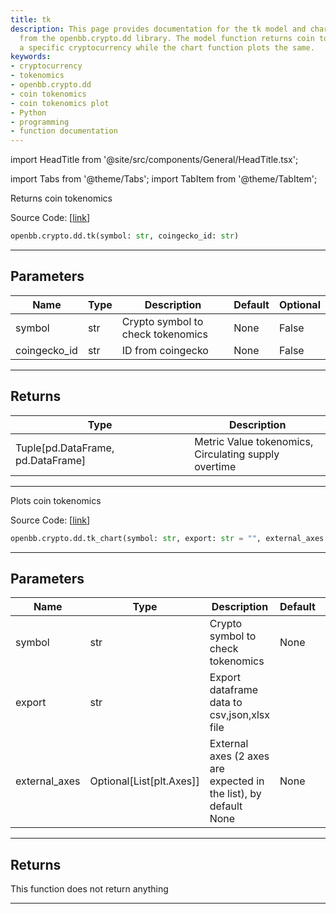 ```yaml
---
title: tk
description: This page provides documentation for the tk model and chart functions
  from the openbb.crypto.dd library. The model function returns coin tokenomics for
  a specific cryptocurrency while the chart function plots the same.
keywords:
- cryptocurrency
- tokenomics
- openbb.crypto.dd
- coin tokenomics
- coin tokenomics plot
- Python
- programming
- function documentation
---
```


import HeadTitle from '@site/src/components/General/HeadTitle.tsx';

<HeadTitle title="crypto.dd.tk - Reference | OpenBB SDK Docs" />

import Tabs from '@theme/Tabs';
import TabItem from '@theme/TabItem';

<Tabs>
<TabItem value="model" label="Model" default>

Returns coin tokenomics

Source Code: [[link](https://github.com/OpenBB-finance/OpenBBTerminal/tree/main/openbb_terminal/cryptocurrency/due_diligence/messari_model.py#L283)]

```python
openbb.crypto.dd.tk(symbol: str, coingecko_id: str)
```

---

## Parameters

| Name | Type | Description | Default | Optional |
| ---- | ---- | ----------- | ------- | -------- |
| symbol | str | Crypto symbol to check tokenomics | None | False |
| coingecko_id | str | ID from coingecko | None | False |


---

## Returns

| Type | Description |
| ---- | ----------- |
| Tuple[pd.DataFrame, pd.DataFrame] | Metric Value tokenomics,<br/>Circulating supply overtime |
---

</TabItem>
<TabItem value="view" label="Chart">

Plots coin tokenomics

Source Code: [[link](https://github.com/OpenBB-finance/OpenBBTerminal/tree/main/openbb_terminal/cryptocurrency/due_diligence/messari_view.py#L386)]

```python
openbb.crypto.dd.tk_chart(symbol: str, export: str = "", external_axes: Optional[List[matplotlib.axes._axes.Axes]] = None)
```

---

## Parameters

| Name | Type | Description | Default | Optional |
| ---- | ---- | ----------- | ------- | -------- |
| symbol | str | Crypto symbol to check tokenomics | None | False |
| export | str | Export dataframe data to csv,json,xlsx file |  | True |
| external_axes | Optional[List[plt.Axes]] | External axes (2 axes are expected in the list), by default None | None | True |


---

## Returns

This function does not return anything

---

</TabItem>
</Tabs>
